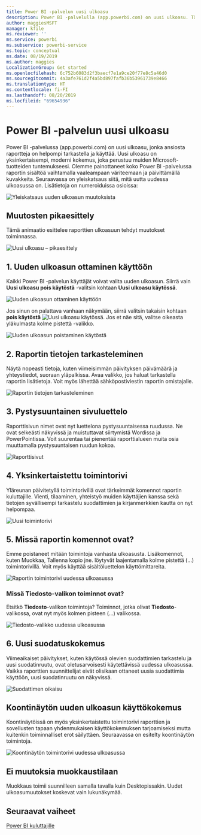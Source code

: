 ```yaml
---
title: Power BI -palvelun uusi ulkoasu
description: Power BI -palvelulla (app.powerbi.com) on uusi ulkoasu. Tässä artikkelissa kuvataan, miten raporteissa voidaan siirtyä käyttämällä uutta ulkoasua.
author: maggiesMSFT
manager: kfile
ms.reviewer: ''
ms.service: powerbi
ms.subservice: powerbi-service
ms.topic: conceptual
ms.date: 08/19/2019
ms.author: maggies
LocalizationGroup: Get started
ms.openlocfilehash: 6c752b6083d2f3baecf7e1a9ce20f77e8c5a46d0
ms.sourcegitcommit: 4a3afe761d2f4a5bd897fafb36b53961739e8466
ms.translationtype: HT
ms.contentlocale: fi-FI
ms.lasthandoff: 08/20/2019
ms.locfileid: "69654936"
---
```

# <a name="the-new-look-of-the-power-bi-service"></a>Power BI -palvelun uusi ulkoasu

Power BI -palvelussa (app.powerbi.com) on uusi ulkoasu, jonka ansiosta raportteja on helpompi tarkastella ja käyttää. Uusi ulkoasu on yksinkertaisempi, moderni kokemus, joka perustuu muiden Microsoft-tuotteiden tuntemukseesi. Olemme painottaneet koko Power BI -palvelussa raportin sisältöä vaihtamalla vaaleampaan väriteemaan ja päivittämällä kuvakkeita. Seuraavassa on yleiskatsaus siitä, mitä uutta uudessa ulkoasussa on. Lisätietoja on numeroiduissa osioissa:

![Yleiskatsaus uuden ulkoasun muutoksista](media/service-new-look/power-bi-new-look-changes.png)

## <a name="quick-tour-of-the-changes"></a>Muutosten pikaesittely

Tämä animaatio esittelee raporttien ulkoasuun tehdyt muutokset toiminnassa.

![Uusi ulkoasu – pikaesittely](media/service-new-look/power-bi-new-look-quick-tour.gif)

## <a name="1-opt-in-to-the-new-look"></a>1. Uuden ulkoasun ottaminen käyttöön

Kaikki Power BI -palvelun käyttäjät voivat valita uuden ulkoasun. Siirrä vain **Uusi ulkoasu pois käytöstä** -valitsin kohtaan **Uusi ulkoasu käytössä**.

![Uuden ulkoasun ottaminen käyttöön](media/service-new-look/power-bi-new-look-off.png)

Jos sinun on palattava vanhaan näkymään, siirrä valitsin takaisin kohtaan **pois käytöstä** ![Uusi ulkoasu käytössä](media/service-new-look/power-bi-new-look-toggle-on.png). Jos et näe sitä, valitse oikeasta yläkulmasta kolme pistettä -valikko.

![Uuden ulkoasun poistaminen käytöstä](media/service-new-look/power-bi-new-look-on.png)

## <a name="2-view-report-details"></a>2. Raportin tietojen tarkasteleminen 

Näytä nopeasti tietoja, kuten viimeisimmän päivityksen päivämäärä ja yhteystiedot, suoraan yläpalkissa.  Avaa valikko, jos haluat tarkastella raportin lisätietoja. Voit myös lähettää sähköpostiviestin raportin omistajalle.

![Raportin tietojen tarkasteleminen](media/service-new-look/power-bi-new-look-metadata.png)

## <a name="3-vertical-list-of-pages"></a>3. Pystysuuntainen sivuluettelo 
Raporttisivun nimet ovat nyt luettelona pystysuuntaisessa ruudussa. Ne ovat selkeästi näkyvissä ja muistuttavat siirtymistä Wordissa ja PowerPointissa. Voit suurentaa tai pienentää raporttialueen muita osia muuttamalla pystysuuntaisen ruudun kokoa.

![Raporttisivut](media/service-new-look/power-bi-new-look-report-pages.png)

## <a name="4-simplified-action-bar"></a>4. Yksinkertaistettu toimintorivi 

Yläreunan päivitetyllä toimintorivillä ovat tärkeimmät komennot raportin kuluttajille. Vienti, tilaaminen, yhteistyö muiden käyttäjien kanssa sekä tietojen syvällisempi tarkastelu suodattimien ja kirjanmerkkien kautta on nyt helpompaa.

![Uusi toimintorivi](media/service-new-look/power-bi-new-look-action-bar.png)

## <a name="5-where-are-the-report-commands"></a>5. Missä raportin komennot ovat?

Emme poistaneet mitään toimintoja vanhasta ulkoasusta. Lisäkomennot, kuten Muokkaa, Tallenna kopio jne. löytyvät laajentamalla kolme pistettä (...) toimintorivillä. Voit myös käyttää sisältöluettelon käyttömittareita.

![Raportin toimintorivi uudessa ulkoasussa](media/service-new-look/power-bi-report-action-bar-new-look.gif)

### <a name="where-are-file-menu-actions"></a>Missä Tiedosto-valikon toiminnot ovat?

Etsitkö **Tiedosto**-valikon toimintoja? Toiminnot, jotka olivat **Tiedosto**-valikossa, ovat nyt myös kolmen pisteen (...) valikossa. 

![Tiedosto-valikko uudessa ulkoasussa](media/service-new-look/power-bi-file-menu-new-look.gif)

## <a name="6-new-filter-experience"></a>6. Uusi suodatuskokemus

Viimeaikaiset päivitykset, kuten käytössä olevien suodattimien tarkastelu ja uusi suodatinruutu, ovat oletusarvoisesti käytettävissä uudessa ulkoasussa. Vaikka raporttien suunnittelijat eivät olisikaan ottaneet uusia suodattimia käyttöön, uusi suodatinruutu on näkyvissä.

![Suodattimen oikaisu](media/service-new-look/power-bi-new-look-filters.png)

## <a name="dashboard-new-look-experience"></a>Koontinäytön uuden ulkoasun käyttökokemus 

Koontinäytöissä on myös yksinkertaistettu toimintorivi raporttien ja sovellusten tapaan yhdenmukaisen käyttökokemuksen tarjoamiseksi mutta kuitenkin toiminnalliset erot säilyttäen. Seuraavassa on esitelty koontinäytön toimintoja.
 
![Koontinäytön toimintorivi uudessa ulkoasussa](media/service-new-look/power-bi-dashboard-action-bar-new-look.gif)

## <a name="no-changes-to-edit-mode"></a>Ei muutoksia muokkaustilaan 

Muokkaus toimii suunnilleen samalla tavalla kuin Desktopissakin. Uudet ulkoasumuutokset koskevat vain lukunäkymää.

## <a name="next-steps"></a>Seuraavat vaiheet

[Power BI kuluttajille](consumer/end-user-consumer.md)
